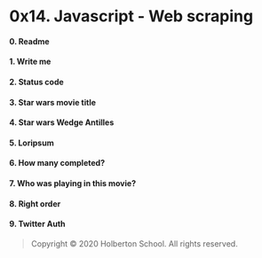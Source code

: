 # 0x14. Javascript - Web scraping
#### 0. Readme
#### 1. Write me
#### 2. Status code
#### 3. Star wars movie title
#### 4. Star wars Wedge Antilles
#### 5. Loripsum
#### 6. How many completed?
#### 7. Who was playing in this movie?
#### 8. Right order
#### 9. Twitter Auth
> Copyright © 2020 Holberton School. All rights reserved.